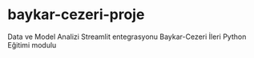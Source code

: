 # baykar-cezeri-proje
Data ve Model Analizi Streamlit entegrasyonu Baykar-Cezeri İleri Python Eğitimi modulu

